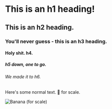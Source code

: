 # This is an h1 heading!

## This is an h2 heading.

### You'll never guess - this is an h3 heading.

#### Holy shit. h4.

##### h5 down, one to go.

###### We made it to h6.

Here's some normal text. 🍌 for scale.

![Banana (for scale)](https://github.com/user-attachments/assets/b9215f56-779a-47e5-9cc7-401155997882)
